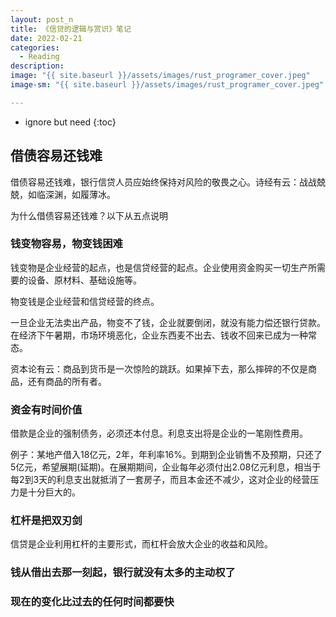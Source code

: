 ```yaml
---
layout: post_n
title: 《信贷的逻辑与赏识》笔记
date: 2022-02-21
categories:
  - Reading
description: 
image: "{{ site.baseurl }}/assets/images/rust_programer_cover.jpeg"
image-sm: "{{ site.baseurl }}/assets/images/rust_programer_cover.jpeg"

---
```

* ignore but need
{:toc}

## 借债容易还钱难

借债容易还钱难，银行信贷人员应始终保持对风险的敬畏之心。诗经有云：战战兢兢，如临深渊，如履薄冰。

为什么借债容易还钱难？以下从五点说明

### 钱变物容易，物变钱困难

钱变物是企业经营的起点，也是信贷经营的起点。企业使用资金购买一切生产所需要的设备、原材料、基础设施等。

物变钱是企业经营和信贷经营的终点。

一旦企业无法卖出产品，物变不了钱，企业就要倒闭，就没有能力偿还银行贷款。在经济下午暑期，市场环境恶化，企业东西麦不出去、钱收不回来已成为一种常态。

资本论有云：商品到货币是一次惊险的跳跃。如果掉下去，那么摔碎的不仅是商品，还有商品的所有者。

### 资金有时间价值

借款是企业的强制债务，必须还本付息。利息支出将是企业的一笔刚性费用。

例子：某地产借入18亿元，2年，年利率16%。到期到企业销售不及预期，只还了5亿元，希望展期(延期)。在展期期间，企业每年必须付出2.08亿元利息，相当于每2到3天的利息支出就抵消了一套房子，而且本金还不减少，这对企业的经营压力是十分巨大的。

### 杠杆是把双刃剑

信贷是企业利用杠杆的主要形式，而杠杆会放大企业的收益和风险。

### 钱从借出去那一刻起，银行就没有太多的主动权了

### 现在的变化比过去的任何时间都要快






